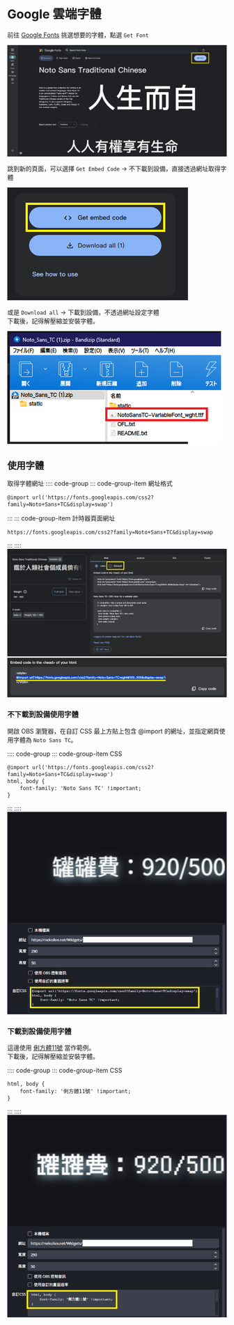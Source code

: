 # Google 雲端字體

前往 [Google Fonts](https://fonts.google.com/) 挑選想要的字體，點選 `Get Font`

![Image](/images/tool/google-font.png)

跳到新的頁面，可以選擇 `Get Embed Code` → 不下載到設備，直接透過網址取得字體  

![Image](/images/tool/google-font-2.png)

或是 `Download all` → 下載到設備，不透過網址設定字體  
下載後，記得解壓縮並安裝字體。

![Image](/images/tool/google-font-3.png)

## 使用字體
取得字體網址
:::: code-group
::: code-group-item 網址格式
```:no-line-numbers
@import url('https://fonts.googleapis.com/css2?family=Noto+Sans+TC&display=swap')
```
:::
::: code-group-item 計時器頁面網址
```:no-line-numbers
https://fonts.googleapis.com/css2?family=Noto+Sans+TC&display=swap
```
:::
::::
![Image](/images/tool/google-font-4.png)
![Image](/images/tool/google-font-5.png)

### 不下載到設備使用字體
開啟 OBS 瀏覽器，在自訂 CSS 最上方貼上包含 @import 的網址，並指定網頁使用字體為 `Noto Sans TC`。  

:::: code-group
::: code-group-item CSS
```css:no-line-numbers
@import url('https://fonts.googleapis.com/css2?family=Noto+Sans+TC&display=swap')
html, body {
    font-family: 'Noto Sans TC' !important;
}
```
:::
::::
![Image](/images/tool/google-font-6.png)

### 下載到設備使用字體
這邊使用 [俐方體11號](https://github.com/ACh-K/Cubic-11) 當作範例。  
下載後，記得解壓縮並安裝字體。

:::: code-group
::: code-group-item CSS
```css:no-line-numbers
html, body {
    font-family: '俐方體11號' !important;
}
```
:::
::::
![Image](/images/tool/google-font-7.png)